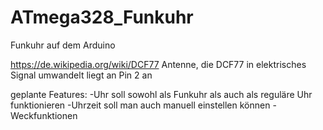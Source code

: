 # ATmega328_Funkuhr
Funkuhr auf dem Arduino

https://de.wikipedia.org/wiki/DCF77
Antenne, die DCF77 in elektrisches Signal umwandelt liegt an Pin 2 an

geplante Features:
-Uhr soll sowohl als Funkuhr als auch als reguläre Uhr funktionieren
-Uhrzeit soll man auch manuell einstellen können
-Weckfunktionen
